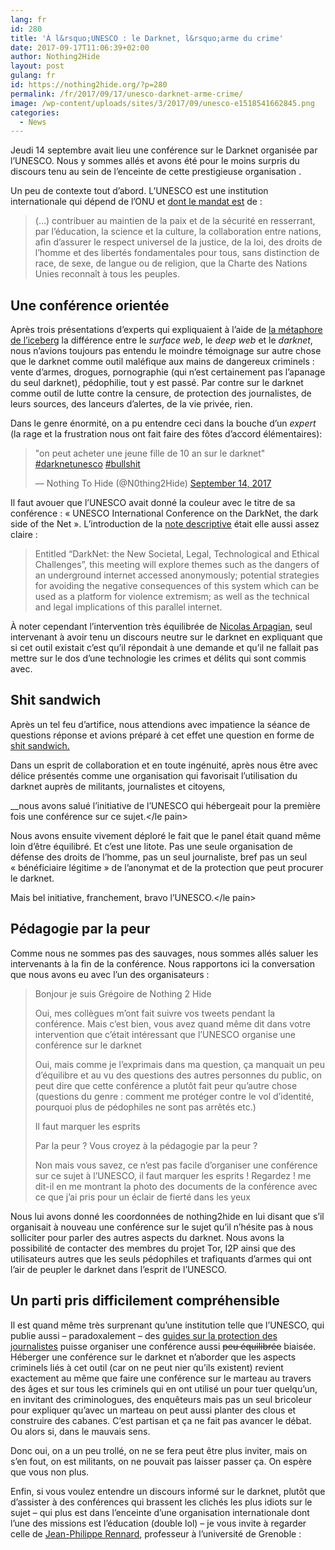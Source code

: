 ```yaml
---
lang: fr 
id: 280
title: 'À l&rsquo;UNESCO : le Darknet, l&rsquo;arme du crime'
date: 2017-09-17T11:06:39+02:00
author: Nothing2Hide
layout: post
gulang: fr 
id: https://nothing2hide.org/?p=280
permalink: /fr/2017/09/17/unesco-darknet-arme-crime/
image: /wp-content/uploads/sites/3/2017/09/unesco-e1518541662845.png
categories:
  - News
---
```

Jeudi 14 septembre avait lieu une conférence sur le Darknet organisée par l&rsquo;UNESCO. Nous y sommes allés et avons été pour le moins surpris du discours tenu au sein de l&rsquo;enceinte de cette prestigieuse organisation .

<!--more-->

Un peu de contexte tout d&rsquo;abord. L&rsquo;UNESCO est une institution internationale qui dépend de l&rsquo;ONU et [dont le mandat est](http://www.unesco.org/archives/new2010/fr/histoire_unesco.html) de :

<blockquote class="wp-block-quote">
  <p>
    (&#8230;) contribuer au maintien de la paix et de la sécurité en resserrant, par l’éducation, la science et la culture, la collaboration entre nations, afin d’assurer le respect universel de la justice, de la loi, des droits de l’homme et des libertés fondamentales pour tous, sans distinction de race, de sexe, de langue ou de religion, que la Charte des Nations Unies reconnaît à tous les peuples.
  </p>
</blockquote>

## Une conférence orientée

Après trois présentations d&rsquo;experts qui expliquaient à l&rsquo;aide de [la métaphore de l&rsquo;iceberg](https://duckduckgo.com/?q=darknet+icebeg&t=canonical&iax=images&ia=images) la différence entre le _surface web_, le _deep web_ et le _darknet_, nous n&rsquo;avions toujours pas entendu le moindre témoignage sur autre chose que le darknet comme outil maléfique aux mains de dangereux criminels : vente d&rsquo;armes, drogues, pornographie (qui n&rsquo;est certainement pas l&rsquo;apanage du seul darknet), pédophilie, tout y est passé. Par contre sur le darknet comme outil de lutte contre la censure, de protection des journalistes, de leurs sources, des lanceurs d&rsquo;alertes, de la vie privée, rien.

Dans le genre énormité, on a pu entendre ceci dans la bouche d&rsquo;un _expert_ (la rage et la frustration nous ont fait faire des fôtes d&rsquo;accord élémentaires):

<blockquote class="twitter-tweet" data-width="525" data-dnt="true">
  <p lang="fr" dir="ltr">
    "on peut acheter une jeune fille de 10 an sur le darknet" <a href="https://twitter.com/hashtag/darknetunesco?src=hash&ref_src=twsrc%5Etfw">#darknetunesco</a> <a href="https://twitter.com/hashtag/bullshit?src=hash&ref_src=twsrc%5Etfw">#bullshit</a>
  </p>
  
  <p>
    &mdash; Nothing To Hide (@N0thing2Hide) <a href="https://twitter.com/N0thing2Hide/status/908250700412588032?ref_src=twsrc%5Etfw">September 14, 2017</a>
  </p>
</blockquote>



Il faut avouer que l&rsquo;UNESCO avait donné la couleur avec le titre de sa conférence : « UNESCO International Conference on the DarkNet, the dark side of the Net ». L&rsquo;introduction de la [note descriptive](http://en.unesco.org/news/unesco-international-conference-darknet-dark-side-net) était elle aussi assez claire :

<blockquote class="wp-block-quote">
  <p>
    Entitled “DarkNet: the New Societal, Legal, Technological and Ethical Challenges”, this meeting will explore themes such as the dangers of an underground internet accessed anonymously; potential strategies for avoiding the negative consequences of this system which can be used as a platform for violence extremism; as well as the technical and legal implications of this parallel internet.
  </p>
</blockquote>

À noter cependant l&rsquo;intervention très équilibrée de [Nicolas Arpagian](https://twitter.com/cyberguerre), seul intervenant à avoir tenu un discours neutre sur le darknet en expliquant que si cet outil existait c&rsquo;est qu&rsquo;il répondait à une demande et qu&rsquo;il ne fallait pas mettre sur le dos d&rsquo;une technologie les crimes et délits qui sont commis avec.

## Shit sandwich

Après un tel feu d&rsquo;artifice, nous attendions avec impatience la séance de questions réponse et avions préparé à cet effet une question en forme de [shit sandwich.](http://www.urbandictionary.com/define.php?term=Shit%20Sandwich)

Dans un esprit de collaboration et en toute ingénuité, après nous être avec délice présentés comme une organisation qui favorisait l&rsquo;utilisation du darknet auprès de militants, journalistes et citoyens,

_<le pain>_nous avons salué l&rsquo;initiative de l&rsquo;UNESCO qui hébergeait pour la première fois une conférence sur ce sujet.</le pain>

<lecaca>Nous avons ensuite vivement déploré le fait que le panel était quand même loin d&rsquo;être équilibré. Et c&rsquo;est une litote. Pas une seule organisation de défense des droits de l&rsquo;homme, pas un seul journaliste, bref pas un seul « bénéficiaire légitime » de l&rsquo;anonymat et de la protection que peut procurer le darknet.</lecaca>

<lepain>Mais bel initiative, franchement, bravo l&rsquo;UNESCO.</le pain>

## Pédagogie par la peur

Comme nous ne sommes pas des sauvages, nous sommes allés saluer les intervenants à la fin de la conférence. Nous rapportons ici la conversation que nous avons eu avec l&rsquo;un des organisateurs :

<blockquote class="wp-block-quote">
  <p>
    Bonjour je suis Grégoire de Nothing 2 Hide
  </p>
  
  <p>
    Oui, mes collègues m&rsquo;ont fait suivre vos tweets pendant la conférence. Mais c&rsquo;est bien, vous avez quand même dit dans votre intervention que c&rsquo;était intéressant que l&rsquo;UNESCO organise une conférence sur le darknet
  </p>
  
  <p>
    Oui, mais comme je l&rsquo;exprimais dans ma question, ça manquait un peu d&rsquo;équilibre et au vu des questions des autres personnes du public, on peut dire que cette conférence a plutôt fait peur qu&rsquo;autre chose (questions du genre : comment me protéger contre le vol d&rsquo;identité, pourquoi plus de pédophiles ne sont pas arrêtés etc.)
  </p>
  
  <p>
    Il faut marquer les esprits
  </p>
  
  <p>
    Par la peur ? Vous croyez à la pédagogie par la peur ?
  </p>
  
  <p>
    Non mais vous savez, ce n&rsquo;est pas facile d&rsquo;organiser une conférence sur ce sujet à l&rsquo;UNESCO, il faut marquer les esprits ! Regardez ! me dit-il en me montrant la photo des documents de la conférence avec ce que j&rsquo;ai pris pour un éclair de fierté dans les yeux
  </p>
</blockquote>

Nous lui avons donné les coordonnées de nothing2hide en lui disant que s&rsquo;il organisait à nouveau une conférence sur le sujet qu&rsquo;il n&rsquo;hésite pas à nous solliciter pour parler des autres aspects du darknet. Nous avons la possibilité de contacter des membres du projet Tor, I2P ainsi que des utilisateurs autres que les seuls pédophiles et trafiquants d&rsquo;armes qui ont l&rsquo;air de peupler le darknet dans l&rsquo;esprit de l&rsquo;UNESCO.

## Un parti pris difficilement compréhensible

Il est quand même très surprenant qu&rsquo;une institution telle que l&rsquo;UNESCO, qui publie aussi &#8211; paradoxalement &#8211; des [guides sur la protection des journalistes](http://en.unesco.org/news/unesco-releases-new-publication-protecting-journalism-sources-digital-age) puisse organiser une conférence aussi <del>peu équilibrée</del> biaisée. Héberger une conférence sur le darknet et n&rsquo;aborder que les aspects criminels liés à cet outil (car on ne peut nier qu&rsquo;ils existent) revient exactement au même que faire une conférence sur le marteau au travers des âges et sur tous les criminels qui en ont utilisé un pour tuer quelqu&rsquo;un, en invitant des criminologues, des enquêteurs mais pas un seul bricoleur pour expliquer qu&rsquo;avec un marteau on peut aussi planter des clous et construire des cabanes. C&rsquo;est partisan et ça ne fait pas avancer le débat. Ou alors si, dans le mauvais sens.

Donc oui, on a un peu trollé, on ne se fera peut être plus inviter, mais on s&rsquo;en fout, on est militants, on ne pouvait pas laisser passer ça. On espère que vous non plus.

Enfin, si vous voulez entendre un discours informé sur le darknet, plutôt que d&rsquo;assister à des conférences qui brassent les clichés les plus idiots sur le sujet &#8211; qui plus est dans l&rsquo;enceinte d&rsquo;une organisation internationale dont l&rsquo;une des missions est l&rsquo;éducation (double lol) &#8211; je vous invite à regarder celle de [Jean-Philippe Rennard](https://en.grenoble-em.com/directory/jean-philippe-rennard), professeur à l&rsquo;université de Grenoble :